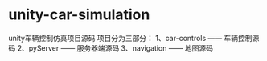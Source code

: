 # unity-car-simulation
unity车辆控制仿真项目源码
项目分为三部分：
1、car-controls      ——    车辆控制源码
2、pyServer          ——    服务器端源码
3、navigation        ——    地图源码
